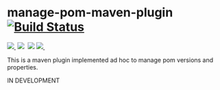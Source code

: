 # manage-pom-maven-plugin [![Build Status](https://travis-ci.org/amanganiello90/manage-pom-maven-plugin.svg)](https://travis-ci.org/amanganiello90/manage-pom-maven-plugin)

<a href="http://search.maven.org/#search%7Cga%7C1%7Ca%3A%22manage-pom-maven-plugin%22"><img src="https://img.shields.io/maven-central/v/org.bsc.maven/manage-pom-maven-plugin.svg">
</a>&nbsp;<img src="https://img.shields.io/github/forks/amanganiello90/manage-pom-maven-plugin.svg">&nbsp;
<img src="https://img.shields.io/github/stars/amanganiello90/manage-pom-maven-plugin.svg">&nbsp;<a href="https://github.com/amanganiello90/manage-pom-maven-plugin/issues"><img src="https://img.shields.io/github/issues/amanganiello90/manage-pom-maven-plugin.svg">
</a>&nbsp;


This is a maven plugin implemented ad hoc to manage pom versions and properties.

IN DEVELOPMENT
